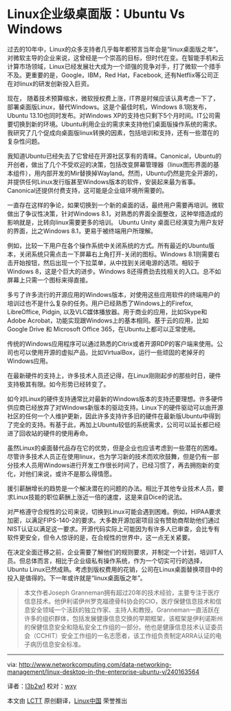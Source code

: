 Linux企业级桌面版：Ubuntu Vs Windows
================================================================================

过去的10年中，Linux的众多支持者几乎每年都预言当年会是“linux桌面版之年”。对微软主导的企业来说，这曾经是一个崇高的目标，但时代在变。在智能手机和云计算市场领域，Linux已经发展壮大成为一个顽强的竞争对手，打了微软一个措手不及。更重要的是，Google，IBM，Red Hat，Facebook, 还有Netflix等公司正在对linux的研发创新投入巨资。

现在， 随着技术预算缩水，微软授权费上涨，IT界是时候应该认真考虑一下了，部署桌面版Linux，替代Windows。这是个最佳时机，Windows 8.1刚发布，Ubuntu 13.10也同时发布。对Windows XP的支持也只剩下5个月时间。IT公司需要切换到新的环境。Ubuntu利用企业的需求来支持他们桌面版操作系统的需求。我研究了几个促成向桌面版linux转换的因素，包括培训和支持，还有一些潜在的复杂性问题。

我知道Ubuntu已经失去了它曾经在开源社区享有的青睐。Canonical，Ubuntu的开创者，做出了几个不受欢迎的决策，包括改变屏幕管理器（linux图形界面的基本组件），用内部开发的Mir替换掉Wayland。然而，Ubuntu仍然是完全开源的，并提供任何Linux发行版甚至Windows版本的软件，安装起来最为省事。Canonical还提供付费支持，这可能是企业级环境所需要的。

一直存在这样的争论，如果切换到一个新的桌面的话，最终用户需要再培训。微软做出了争议性决策，针对Windows 8.1，对熟悉的界面全面整改，这种举措造成的影响就是，比转向linux需要更多的培训。 Ubuntu  Unity 桌面已经演变为用户友好的界面，比之Windows 8.1，更易于被终端用户所理解。

例如，比较一下用户在各个操作系统中关闭系统的方式。所有最近的Ubuntu版本，关闭系统只需点击一下屏幕右上角打开-关闭的图标。Windows 8.1则需要右击开始按钮，然后出现一个下拉菜单，从中找到关闭电源的选项。相较于Windows 8，这是个巨大的进步。Windows 8还得费劲去找相关的入口。总不如屏幕上只需一个图标来得直接。

多亏了许多流行的开源应用的Windows版本，对使用这些应用软件的终端用户的培训过也不是什么复杂的任务。用户已经熟悉了Windows上的Firefox, LibreOffice, Pidgin, 以及VLC媒体播放器。用于商业的应用，比如Skype和Adobe Acrobat，功能实现跟Windows上的基本相同。基于云的应用，比如Google Drive 和 Microsoft Office 365，在Ubuntu上都可以正常使用。

传统的Windows应用程序可以通过熟悉的Citrix或者开源RDP的客户端来使用。公司也可以使用开源的虚拟产品，比如VirtualBox，运行一些顽固的老掉牙的Windows应用。

在最新硬件的支持上，许多技术人员还记得，在Linux刚刚起步的那些时日，硬件支持极其有限。如今形势已经转变了。

如今对Linux的硬件支持通常比对最新的Windows版本的支持还要理想。许多硬件供应商已经放弃了对Windows新版本的驱动支持。Linux下的硬件驱动可以由开源社区的任何一个人维护更新，因此许多支持许多旧的硬件在最新版Ubuntu中得到了完全的支持。有基于此，再加上Ubuntu较低的系统需求，公司可以延长都已经进了回收站的硬件的使用寿命。

虽然Linux的桌面替代品存在它的优势，但是企业也应该考虑到一些潜在的困难。尽管许多技术人员正在使用linux，也为学习新的技术而欢欣鼓舞，但是仍有一部分技术人员用Windows进行开发工作很长时间了，已经习惯了，再去拥抱新的变化，对他们来说，或许不是那么得情愿。

援引薪酬增长的趋势是一个解决潜在的问题的办法。相比于其他专业技术人员，要求Linux技能的职位薪酬上涨近一倍的速度，这是来自Dice的说法。

对严格遵守合规性的公司来说，切换到Linux可能会遇到困难。例如，HIPAA要求加密，以满足FIPS-140-2的要求。大多数开源加密项目没有赞助商帮助他们通过NIST认证以满足这一要求。开源代码实际上可能因为有许多人已审查，会比专有软件更安全，但令人惊讶的是，在合规性的世界中，这一点无关紧要。

在决定全面迁移之前，企业需要了解他们的规则要求，并制定一个计划，培训IT人员。但总体而言，相比于企业级私有操作系统，作为一个切实可行的选择，Ubuntu Linux已然成熟。考虑到版权费用的花销，公司在Linux桌面替换项目中的投入是值得的。下一年或许就是“linux桌面版之年”。

> 本文作者Joseph Granneman拥有超过20年的技术经验，主要专注于医疗信息技术。他伊利诺伊州罗克福德骨科协会的CIO，医疗保健信息技术和信息安全领域一个活跃的独立作家、主持人和教授。Granneman一直活跃在许多的组织群体，包括发展健康信息交换的早期框架，该框架是伊利诺斯州的保健信息安全和隐私安全工作组的一部分。他也是健康信息技术认证委员会（CCHIT）安全工作组的一名志愿者，该工作组负责制定ARRA认证的电子病历信息安全标准。

--------------------------------------------------------------------------------

via: http://www.networkcomputing.com/data-networking-management/linux-desktop-in-the-enterprise-ubuntu-v/240163564

译者：[l3b2w1](https://github.com/l3b2w1) 校对：[wxy](https://github.com/wxy)

本文由 [LCTT](https://github.com/LCTT/TranslateProject) 原创翻译，[Linux中国](http://linux.cn/) 荣誉推出